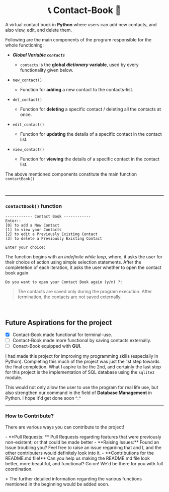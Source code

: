 <h1 align = "center"> 📞 Contact-Book 📕 </h1>

 A virtual contact book in **Python** where users can add new contacts, and also view, edit, and delete them.

Following are the main components of the program responsible for the whole functioning:
- ***Global Variable `contacts`***
   * `contacts` is the **global _dictionary_ variable**, used by every functionality given below.

- `new_contact()`
   * Function for **adding** a new contact to the contacts-list.
   
- `del_contact()`
   * Function for **deleting** a specific contact / deleting all the contacts at once.
   
- `edit_contact()`
   * Function for **updating** the details of a specific contact in the contact list.
   
- `view_contact()`
   * Function for **viewing** the details of a specific contact in the contact list.
   
 The above mentioned components constitute the main function `contactBook()`
 
<br>
<hr>

 ### **`contactBook()` function**
 
 ```
 ------------ Contact Book ------------
Enter:-
[0] to add a New Contact
[1] to view your Contacts
[2] to edit a Previously Existing Contact
[3] to delete a Previously Existing Contact

Enter your choice:
```

 The function begins with an _indefinite while loop_, where, it asks the user for their choice of action using simple selection statements.
 After the completetion of each iteration, it asks the user whether to open the contact book again.
 
 ```
 Do you want to open your Contact Book again (y/n) ?:
 ```
 
 > The contacts are saved only during the program execution. After termination, the contacts are not saved externally.
 
 <br>
 
## Future Aspirations for the project

- [x] Contact-Book made functional for terminal-use.
- [ ] Contact-Book made more functional by saving contacts externally.
- [ ] Conact-Book equipped with **GUI**.

I had made this project for improving my programming skills (especially in Python). Completing this much of the project was just the 1st step towards the final completion. What I aspire to be the 2nd, and certainly the last step for this project is the implementation of SQL database using the `sqlite3` module.

This would not only allow the user to use the program for real life use, but also strengthen our command in the field of **Database Management** in Python.
I hope it'd get done soon ^_^

<hr>

### How to Contribute?

There are various ways you can contribute to the project!
<p>
- **Pull Requests: **
  Pull Requests regarding features that were previously non-existent; or that could be made better
- **Raising Issues:**
  Found an Issue troubling you? Feel free to raise an issue regarding that and I, and the other contributers would definitely look into it.
- **Contributions for the README.md file!**
  Can you help us making the README.md file look better, more beautiful, and functional? Go on! We'd be there for you with full coordination.
</p>
> The further detailed information regarding the various functions mentioned in the beginning would be added soon.
